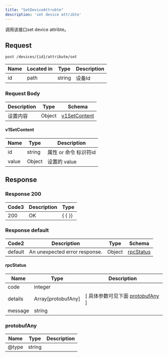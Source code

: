 ```yaml
---
title: "SetDeviceAttrubte"
description: 'set device attribte'
---
```

调用该接口set device attribte。

## Request


```
post /devices/{id}/attribute/set
```

| Name | Located in | Type | Description | 
| ---- | ---------- | ----------- | ----------- | 
| id | path | string |  设备Id |  

### Request Body 
| Description | Type | Schema |
| ----------- | ------ | ------ |
|  设置内容 | Object | [v1SetContent](#v1SetContent) |

#### v1SetContent

| Name | Type | Description | 
| ---- | ---- | ----------- |     
| id | string | 属性 or  命令 标识符id |     
| value | Object | 设置的 value   |   



## Response

### Response  200
| Code3 | Description | Type | 
| ---- | ----------- | ------ | 
| 200 | OK | {   { }} |

### Response  default 
| Code2 | Description | Type | Schema |
| ---- | ----------- | ------ | ------ |
| default | An unexpected error response. | Object | [rpcStatus](#rpcStatus) |

#### rpcStatus

| Name | Type | Description | 
| ---- | ---- | ----------- |     
| code | integer |  |          
| details | Array[protobufAny] |  [ 具体参数可见下面 [protobufAny](#protobufAny) ] |       
| message | string |  |   

### protobufAny
| Name | Type | Description | 
| ---- | ---- | ----------- |     
| @type | string |  |   



